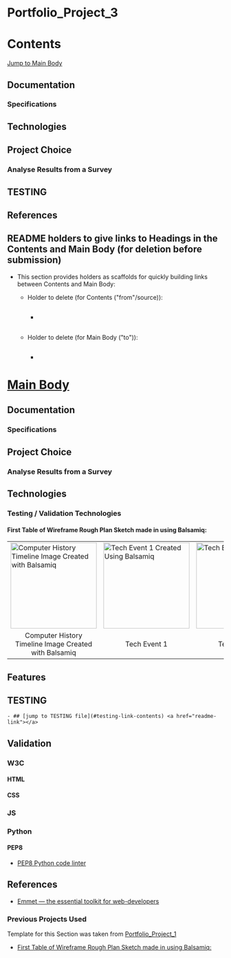 # Portfolio_Project_3

# Contents
[Jump to Main Body](#link-contents) <a href="link"></a>
## Documentation
### Specifications
## Technologies
## Project Choice
### Analyse Results from a Survey
## TESTING
## References


## README holders to give links to Headings in the Contents and Main Body (for deletion before submission)
- This section provides holders as scaffolds for quickly building links between Contents and Main Body:
    - Holder to delete (for Contents ("from"/source)):
        - ## [](#link-contents) <a href="link"></a>

    - Holder to delete (for Main Body ("to")):
        - ## [](#link) <a href="link-contents"></a>


# [Main Body](#link) <a href="link-contents"></a>



## Documentation
### Specifications

## Project Choice
### Analyse Results from a Survey

## Technologies

### Testing / Validation Technologies

#### First Table of Wireframe Rough Plan Sketch made in using Balsamiq: 
<table>
    <tr>
        <td><a href="assets/images/time_line_sketch.png" target="_blank">
            <img src="assets/images/time_line_sketch.png" alt="Computer History Timeline Image Created with Balsamiq" width="200"></a></td>
        <td><a href="assets/images/pre_and_first_generation.png" target="_blank">
            <img src="assets/images/pre_and_first_generation.png" width="200" alt="Tech Event 1 Created Using Balsamiq" width="40"></a></td>
        <td><a href="assets/images/second_generation.png" target="_blank">
            <img src="assets/images/second_generation.png" alt="Tech Event 2" width="200" style="float: right;"></a></td>
        <td><a href="assets/images/third_and_fourth_generation.png" target="_blank">
            <img src="assets/images/third_and_fourth_generation.png" alt="Tech Event 3" width="200"></a></td>
        <td><a href="assets/images/user_survey_form.png" target="_blank">
            <img src="assets/images/user_survey_form.png" alt="User Survey Form" width="200"></a></td>
    </tr>
    <tr>
        <td><center>Computer History Timeline Image Created with Balsamiq</center></td>
        <td><center>Tech Event 1</center></td>
        <td><center>Tech Event 2</center></td>
        <td><center>Tech Event 3</center></td>
        <td><center>User Survey Form Image</center></td>
    </tr>
</table>


## Features

## TESTING

    - ## [jump to TESTING file](#testing-link-contents) <a href="readme-link"></a>

## Validation

### W3C 

#### HTML

#### CSS

### JS

### Python

#### PEP8

- [PEP8 Python code linter](https://pep8.org/)

## References

- [Emmet — the essential toolkit for web-developers](https://emmet.io/)

### Previous Projects Used

Template for this Section was taken from [Portfolio_Project_1](https://github.com/Coder731/Portfolio_Project_1)
- [First Table of Wireframe Rough Plan Sketch made in using Balsamiq: ](https://github.com/Coder731/Portfolio_Project_1#first-table-of-wireframe-rough-plan-sketch-made-in-using-balsamiq)
